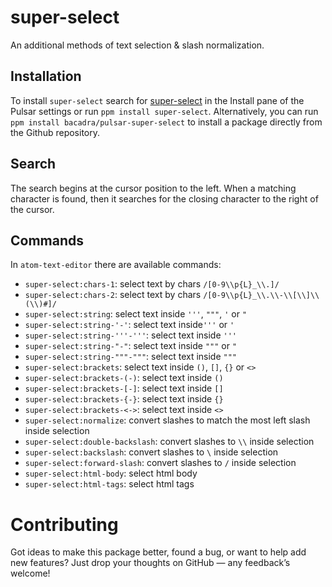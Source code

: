 # super-select

An additional methods of text selection & slash normalization.

## Installation

To install `super-select` search for [super-select](https://web.pulsar-edit.dev/packages/super-select) in the Install pane of the Pulsar settings or run `ppm install super-select`. Alternatively, you can run `ppm install bacadra/pulsar-super-select` to install a package directly from the Github repository.

## Search

The search begins at the cursor position to the left. When a matching character is found, then it searches for the closing character to the right of the cursor.

## Commands

In `atom-text-editor` there are available commands:

- `super-select:chars-1`: select text by chars `/[0-9\\p{L}_\\.]/`
- `super-select:chars-2`: select text by chars `/[0-9\\p{L}_\\.\\-\\[\\]\\(\\)#]/`
- `super-select:string`: select text inside `'''`, `"""`, `'` or `"`
- `super-select:string-'-'`: select text inside`'''` or `'`
- `super-select:string-'''-'''`: select text inside `'''`
- `super-select:string-"-"`: select text inside `"""` or `"`
- `super-select:string-"""-"""`: select text inside `"""`
- `super-select:brackets`: select text inside `()`, `[]`, `{}` or `<>`
- `super-select:brackets-(-)`: select text inside `()`
- `super-select:brackets-[-]`: select text inside `[]`
- `super-select:brackets-{-}`: select text inside `{}`
- `super-select:brackets-<->`: select text inside `<>`
- `super-select:normalize`: convert slashes to match the most left slash inside selection
- `super-select:double-backslash`: convert slashes to `\\` inside selection
- `super-select:backslash`: convert slashes to `\` inside selection
- `super-select:forward-slash`: convert slashes to `/` inside selection
- `super-select:html-body`: select html body
- `super-select:html-tags`: select html tags

# Contributing

Got ideas to make this package better, found a bug, or want to help add new features? Just drop your thoughts on GitHub — any feedback’s welcome!
